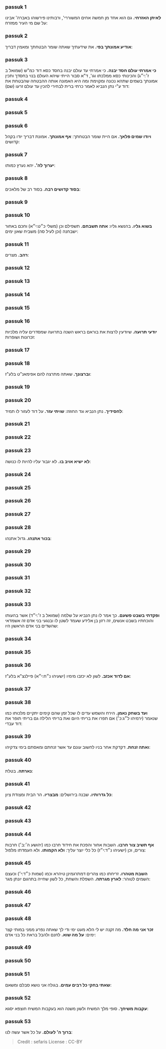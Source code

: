 
### passuk 1
<b>לאיתן האזרחי.</b> גם הוא אחד מן חמשה אחים המשוררי', ורבותינו פירשוהו באברה' אבינו על שם מי העיר ממזרח:

### passuk 2
<b>אודיע אמונתך בפי.</b> את שידעתיך שאתה שומר הבטחתך ומאמין דבריך:

### passuk 3
<b>כי אמרתי עולם חסד יבנה.</b> כי אמרתי עד עולם יבנה בחסד כסא דוד כמ"ש (שמואל ב ז׳:י״ג) והכינותי כסא ממלכתו וגו', ד"א סבור הייתי שיהא העולם בנוי בחסדך ותכין אמונתך בשמים שתהא נכונה ומקוימת ומה היא האמונה אותה ההבטחה שהבטחת את דוד ע"י נתן הנביא לאמר כרתי ברית לבחירי להכין עד עולם זרעו (שם):

### passuk 4

### passuk 5

### passuk 6
<b>ויודו שמים פלאך.</b> אם היית שומר הבטחתך:
<b>אף אמונתך.</b> אמונת דבריך יודו בקהל קדושים:

### passuk 7
<b>יערוך לה'.</b> יהא נערץ כמותו:

### passuk 8
<b>בסוד קדושים רבה.</b> בסוד רב של מלאכים:

### passuk 9

### passuk 10
<b>בשוא גליו.</b> בהנשא גליו:
<b>אתה תשבחם.</b> תשפילם וכן (משלי כ״ט:י״א) וחכם באחור ישבחנה (וכן לעיל סה) משביח שאון ימים:

### passuk 11
<b>רהב.</b> מצרים:

### passuk 12

### passuk 13

### passuk 14

### passuk 15

### passuk 16
<b>יודעי תרועה.</b> שיודעין לרצות את בוראם בראש השנה בתרועה שמסדרים עליה מלכיות זכרונות ושופרות:

### passuk 17

### passuk 18
<b>וברצונך.</b> שאתה מתרצה להם אפימאנ"ט בלע"ז:

### passuk 19

### passuk 20
<b>לחסידיך.</b> נתן הנביא וגד החוזה:
<b>שויתי עזר.</b> על דוד לעזור לו תמיד:

### passuk 21

### passuk 22

### passuk 23
<b>לא ישיא אויב בו.</b> לא יגבור עליו להיות לו כנושה:

### passuk 24

### passuk 25

### passuk 26

### passuk 27

### passuk 28
<b>בכור אתנהו.</b> גדול אתנהו:

### passuk 29

### passuk 30

### passuk 31

### passuk 32

### passuk 33
<b>ופקדתי בשבט פשעם.</b> כך אמר לו נתן הנביא על שלמה (שמואל ב ז׳:י״ד) אשר בהעותו והוכחתיו בשבט אנשים, זה רזון בן אלידע שעמד לשטן לו ובנגעי בני אדם זה אשמדאי שהשדים בני אדם הראשון היו:

### passuk 34

### passuk 35

### passuk 36
<b>אם לדוד אכזב.</b> לשון לא יכזבו מימיו (ישעיהו נ״ח:י״א) פיילנצ"א בלע"ז:

### passuk 37

### passuk 38
<b>ועד בשחק נאמן.</b> הירח והשמש עדים לו שכל זמן שהם קימים יתקיים מלכותו כמו שנאמר (ירמיהו ל״ג:כ׳) אם תפרו את בריתי היום ואת בריתי הלילה גם בריתי תופר את דוד עבדי:

### passuk 39
<b>ואתה זנחת.</b> דקדקת אחר בניו לחשוב עונם עד אשר זנחתם ומאסתם בימי צדקיהו:

### passuk 40
<b>נארתה.</b> בטלת:

### passuk 41
<b>כל גדרותיו.</b> שבנה בירושלים:
<b>מבצריו.</b> הר הבית ומצודת ציון:

### passuk 42

### passuk 43

### passuk 44
<b>אף תשיב צור חרבו.</b> השבות אחור והפכת את חידוד חרבו כמו (יהושע ה׳:ב׳) חרבות צורים, וכן (ישעיהו נ״ד:י״ז) כל כלי יוצר עליך:
<b>ולא הקמותו.</b> ולא העמדתו מלפול:

### passuk 45
<b>השבת מטהרו.</b> זריחתו כמו צהרים דמתרגמינן טיהרא וכמו (שמות כ״ד:י׳) וכעצם השמים לטוהר:
<b>לארץ מגרתה.</b> השפלת והשחת, כל לשון שחייה בתרגום יונתן מגר:

### passuk 46

### passuk 47

### passuk 48
<b>זכר אני מה חלד.</b> מה זקנה יש לי הלא מעט ימי ודי לך שאתה נפרע ממני במותי קצר ימים:
<b>על מה שוא.</b> לחנם ולהבל בראת כל בני אדם:

### passuk 49

### passuk 50

### passuk 51
<b>שאתי בחקי כל רבים עמים.</b> בגולה אני נושא סבלם ומשאם:

### passuk 52
<b>עקבות משיחך.</b> סופי מלך המשיח ולשון משנה הוא בעקבות המשיח חוצפא יסגא:

### passuk 53
<b>ברוך ה' לעולם.</b> על כל אשר עשה לנו:

>Credit : sefaris
>License : CC-BY